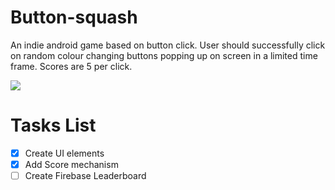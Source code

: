 # Button-squash
An indie android game based on button click. User should successfully click on random colour changing buttons popping up on screen in a limited time frame. Scores are 5 per click.

![](buttonsquash.gif)

# Tasks List

- [x] Create UI elements
- [x] Add Score mechanism
- [ ] Create Firebase Leaderboard
